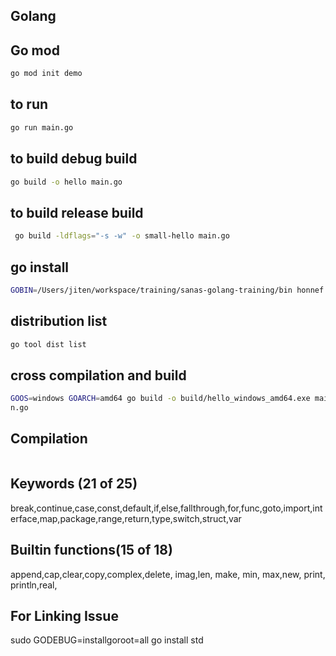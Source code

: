 ## Golang

## Go mod

```sh
go mod init demo
```

## to run 

```sh
go run main.go
```

## to build debug build

```sh
go build -o hello main.go
```


## to build release build

```sh
 go build -ldflags="-s -w" -o small-hello main.go
```

## go install

```sh
GOBIN=/Users/jiten/workspace/training/sanas-golang-training/bin honnef.co/go/tools/cmd/staticcheck@latest         
```


## distribution list 

```sh
go tool dist list 
```

## cross compilation and build

```sh
GOOS=windows GOARCH=amd64 go build -o build/hello_windows_amd64.exe mai
n.go
```

## Compilation


```

```

## Keywords (21 of 25)

break,continue,case,const,default,if,else,fallthrough,for,func,goto,import,interface,map,package,range,return,type,switch,struct,var 

## Builtin functions(15 of 18)
append,cap,clear,copy,complex,delete, imag,len, make, min, max,new, print, println,real,

## For Linking Issue

sudo GODEBUG=installgoroot=all go install std
